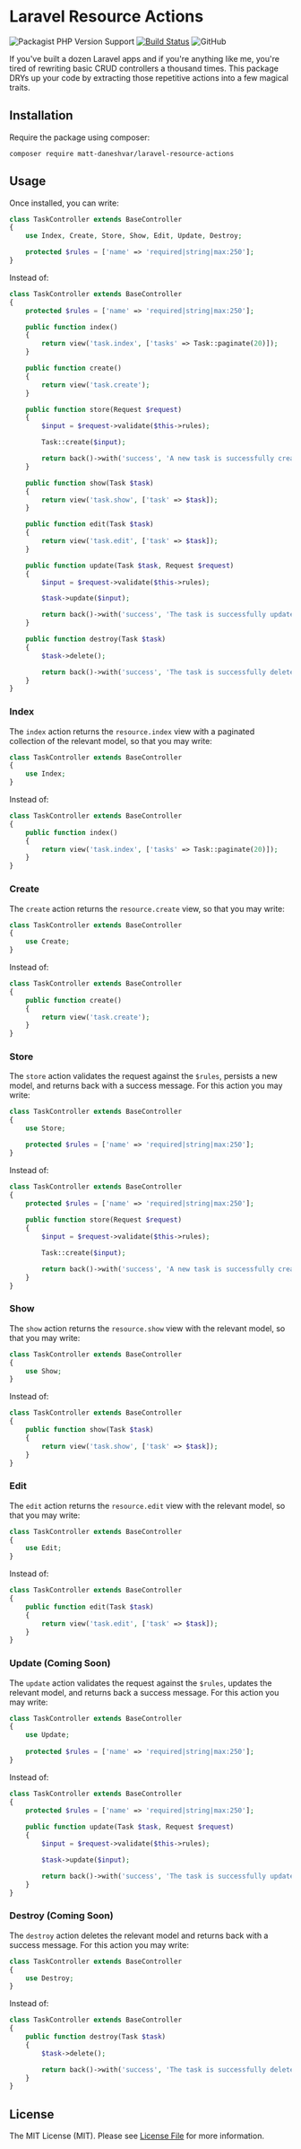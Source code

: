 # Laravel Resource Actions

![Packagist PHP Version Support](https://img.shields.io/packagist/php-v/matt-daneshvar/laravel-resource-actions)
[![Build Status](https://travis-ci.org/matt-daneshvar/laravel-resource-actions.svg?branch=master)](https://travis-ci.org/matt-daneshvar/laravel-resource-actions)
![GitHub](https://img.shields.io/github/license/matt-daneshvar/laravel-resource-actions.svg)


If you've built a dozen Laravel apps and if you're anything like me, 
you're tired of rewriting basic CRUD controllers a thousand times. 
This package DRYs up your code by extracting those repetitive actions into a few magical traits. 


## Installation

Require the package using composer:
```
composer require matt-daneshvar/laravel-resource-actions
```

## Usage

Once installed, you can write: 

```php
class TaskController extends BaseController
{
    use Index, Create, Store, Show, Edit, Update, Destroy;

    protected $rules = ['name' => 'required|string|max:250'];
}
```

Instead of: 

```php
class TaskController extends BaseController
{
    protected $rules = ['name' => 'required|string|max:250'];

    public function index()
    {
        return view('task.index', ['tasks' => Task::paginate(20)]);
    }

    public function create()
    {
        return view('task.create');
    }

    public function store(Request $request)
    {
        $input = $request->validate($this->rules);

        Task::create($input);

        return back()->with('success', 'A new task is successfully created.');
    }

    public function show(Task $task)
    {
        return view('task.show', ['task' => $task]);
    }

    public function edit(Task $task)
    {
        return view('task.edit', ['task' => $task]);
    }

    public function update(Task $task, Request $request)
    {
        $input = $request->validate($this->rules);

        $task->update($input);

        return back()->with('success', 'The task is successfully updated.');
    }

    public function destroy(Task $task)
    {
        $task->delete();

        return back()->with('success', 'The task is successfully deleted.');
    }
}
```

### Index

The `index` action returns the `resource.index` view with a paginated collection of the relevant model,
so that you may write:

```php
class TaskController extends BaseController
{
    use Index;
}
```

Instead of:

```php
class TaskController extends BaseController
{
    public function index()
    {
        return view('task.index', ['tasks' => Task::paginate(20)]);
    }
}
```

### Create

The `create` action returns the `resource.create` view, 
so that you may write:

```php
class TaskController extends BaseController
{
    use Create;
}
```

Instead of:

```php
class TaskController extends BaseController
{
    public function create()
    {
        return view('task.create');
    }
}
```

### Store

The `store` action validates the request against the `$rules`,
persists a new model, 
and returns back with a success message.
For this action you may write:

```php
class TaskController extends BaseController
{
    use Store;

    protected $rules = ['name' => 'required|string|max:250'];
}
```

Instead of:

```php
class TaskController extends BaseController
{
    protected $rules = ['name' => 'required|string|max:250'];
    
    public function store(Request $request)
    {
        $input = $request->validate($this->rules);

        Task::create($input);

        return back()->with('success', 'A new task is successfully created.');
    }
}
```

### Show

The `show` action returns the `resource.show` view with the relevant model, 
so that you may write:

```php
class TaskController extends BaseController
{
    use Show;
}
```

Instead of:

```php
class TaskController extends BaseController
{
    public function show(Task $task)
    {
        return view('task.show', ['task' => $task]);
    }
}
```

### Edit

The `edit` action returns the `resource.edit` view with the relevant model, 
so that you may write:

```php
class TaskController extends BaseController
{
    use Edit;
}
```

Instead of:

```php
class TaskController extends BaseController
{
    public function edit(Task $task)
    {
        return view('task.edit', ['task' => $task]);
    }
}
```

### Update (Coming Soon)

The `update` action validates the request against the `$rules`,
updates the relevant model, 
and returns back a success message.
For this action you may write:

```php
class TaskController extends BaseController
{
    use Update;
    
    protected $rules = ['name' => 'required|string|max:250'];
}
```

Instead of:

```php
class TaskController extends BaseController
{
    protected $rules = ['name' => 'required|string|max:250'];
    
    public function update(Task $task, Request $request)
    {
        $input = $request->validate($this->rules);

        $task->update($input);

        return back()->with('success', 'The task is successfully updated.');
    }
}
```

### Destroy (Coming Soon)

The `destroy` action deletes the relevant model and returns back with a success message.
For this action you may write:

```php
class TaskController extends BaseController
{
    use Destroy;
}
```

Instead of:

```php
class TaskController extends BaseController
{
    public function destroy(Task $task)
    {
        $task->delete();

        return back()->with('success', 'The task is successfully deleted.');
    }
}
```

## License

The MIT License (MIT). Please see [License File](LICENSE.md) for more information.